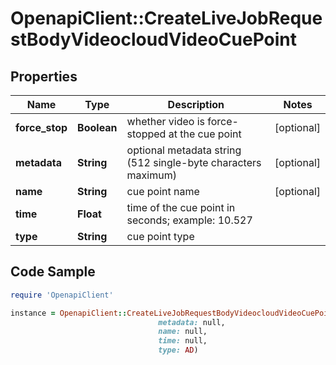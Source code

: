# OpenapiClient::CreateLiveJobRequestBodyVideocloudVideoCuePoint

## Properties

Name | Type | Description | Notes
------------ | ------------- | ------------- | -------------
**force_stop** | **Boolean** | whether video is force-stopped at the cue point | [optional] 
**metadata** | **String** | optional metadata string (512 single-byte characters maximum) | [optional] 
**name** | **String** | cue point name | [optional] 
**time** | **Float** | time of the cue point in seconds; example: 10.527 | 
**type** | **String** | cue point type | 

## Code Sample

```ruby
require 'OpenapiClient'

instance = OpenapiClient::CreateLiveJobRequestBodyVideocloudVideoCuePoint.new(force_stop: null,
                                 metadata: null,
                                 name: null,
                                 time: null,
                                 type: AD)
```


